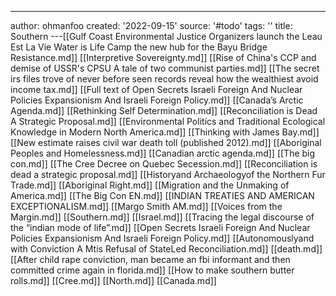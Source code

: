 ---
author: ohmanfoo
created: '2022-09-15'
source: '#todo'
tags: ''
title: Southern
---[[Gulf Coast Environmental Justice Organizers launch the Leau Est La Vie Water is Life Camp the new hub for the Bayu Bridge Resistance.md]]
[[Interpretive Sovereignty.md]]
[[Rise of China's CCP and demise of USSR's CPSU A tale of two communist parties.md]]
[[The secret irs files trove of never before seen records reveal how the wealthiest avoid income tax.md]]
[[Full text of Open Secrets Israeli Foreign And Nuclear Policies Expansionism And Israeli Foreign Policy.md]]
[[Canada’s Arctic Agenda.md]]
[[Rethinking Self Determination.md]]
[[Reconciliation is Dead A Strategic Proposal.md]]
[[Environmental Politics and Traditional Ecological Knowledge in Modern North America.md]]
[[Thinking with James Bay.md]]
[[New estimate raises civil war death toll (published 2012).md]]
[[Aboriginal Peoples and Homelessness.md]]
[[Canadian arctic agenda.md]]
[[The big con.md]]
[[The Cree Decree on Quebec Secession.md]]
[[Reconciliation is dead a strategic proposal.md]]
[[Historyand Archaeologyof the Northern Fur Trade.md]]
[[Aboriginal Right.md]]
[[Migration and the Unmaking of America.md]]
[[The Big Con EN.md]]
[[INDIAN TREATIES AND AMERICAN EXCEPTIONALISM.md]]
[[Margo Smith AM.md]]
[[Voices from the Margin.md]]
[[Southern.md]]
[[Israel.md]]
[[Tracing the legal discourse of the “indian mode of life”.md]]
[[Open Secrets Israeli Foreign And Nuclear Policies Expansionism And Israeli Foreign Policy.md]]
[[Autonomouslyand with Conviction A Mtis Refusal of StateLed Reconciliation.md]]
[[death.md]]
[[After child rape conviction, man became an fbi informant and then committed crime again in florida.md]]
[[How to make southern butter rolls.md]]
[[Cree.md]]
[[North.md]]
[[Canada.md]]
